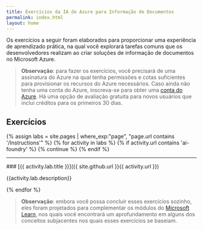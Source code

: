 ```yaml
---
title: Exercícios da IA do Azure para Informação de Documentos
permalink: index.html
layout: home
---
```


Os exercícios a seguir foram elaborados para proporcionar uma experiência de aprendizado prática, na qual você explorará tarefas comuns que os desenvolvedores realizam ao criar soluções de informação de documentos no Microsoft Azure.

> **Observação**: para fazer os exercícios, você precisará de uma assinatura do Azure na qual tenha permissões e cotas suficientes para provisionar os recursos do Azure necessários. Caso ainda não tenha uma conta do Azure, inscreva-se para obter uma [conta do Azure](https://azure.microsoft.com/free). Há uma opção de avaliação gratuita para novos usuários que inclui créditos para os primeiros 30 dias.

## Exercícios

{% assign labs = site.pages | where_exp:"page", "page.url contains '/Instructions'" %} {% for activity in labs  %} {% if activity.url contains 'ai-foundry' %} {% continue %} {% endif %}
<hr>
### [{{ activity.lab.title }}]({{ site.github.url }}{{ activity.url }})

{{activity.lab.description}}

{% endfor %}

> **Observação**: embora você possa concluir esses exercícios sozinho, eles foram projetados para complementar os módulos do [Microsoft Learn](https://learn.microsoft.com/training/paths/extract-data-from-forms-document-intelligence/), nos quais você encontrará um aprofundamento em alguns dos conceitos subjacentes nos quais esses exercícios se baseiam.

